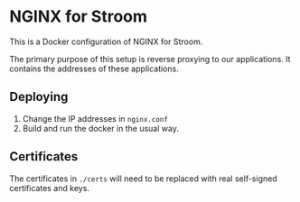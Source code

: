# NGINX for Stroom

This is a Docker configuration of NGINX for Stroom.
 
The primary purpose of this setup is reverse proxying to our applications. It contains the addresses of these applications. 

## Deploying
1. Change the IP addresses in `nginx.conf`
2. Build and run the docker in the usual way.

## Certificates
The certificates in `./certs` will need to be replaced with real self-signed certificates and keys.